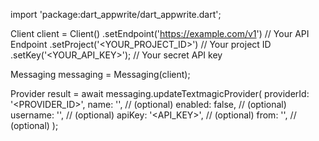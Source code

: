 import 'package:dart_appwrite/dart_appwrite.dart';

Client client = Client()
    .setEndpoint('https://example.com/v1') // Your API Endpoint
    .setProject('<YOUR_PROJECT_ID>') // Your project ID
    .setKey('<YOUR_API_KEY>'); // Your secret API key

Messaging messaging = Messaging(client);

Provider result = await messaging.updateTextmagicProvider(
    providerId: '<PROVIDER_ID>',
    name: '<NAME>', // (optional)
    enabled: false, // (optional)
    username: '<USERNAME>', // (optional)
    apiKey: '<API_KEY>', // (optional)
    from: '<FROM>', // (optional)
);

